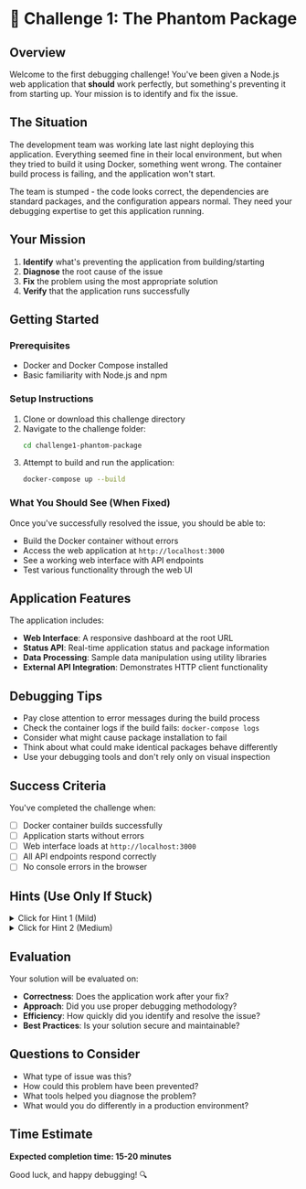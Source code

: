 # 🐛 Challenge 1: The Phantom Package

## Overview
Welcome to the first debugging challenge! You've been given a Node.js web application that **should** work perfectly, but something's preventing it from starting up. Your mission is to identify and fix the issue.

## The Situation
The development team was working late last night deploying this application. Everything seemed fine in their local environment, but when they tried to build it using Docker, something went wrong. The container build process is failing, and the application won't start.

The team is stumped - the code looks correct, the dependencies are standard packages, and the configuration appears normal. They need your debugging expertise to get this application running.

## Your Mission
1. **Identify** what's preventing the application from building/starting
2. **Diagnose** the root cause of the issue
3. **Fix** the problem using the most appropriate solution
4. **Verify** that the application runs successfully

## Getting Started

### Prerequisites
- Docker and Docker Compose installed
- Basic familiarity with Node.js and npm

### Setup Instructions
1. Clone or download this challenge directory
2. Navigate to the challenge folder:
   ```bash
   cd challenge1-phantom-package
   ```
3. Attempt to build and run the application:
   ```bash
   docker-compose up --build
   ```

### What You Should See (When Fixed)
Once you've successfully resolved the issue, you should be able to:
- Build the Docker container without errors
- Access the web application at `http://localhost:3000`
- See a working web interface with API endpoints
- Test various functionality through the web UI

## Application Features
The application includes:
- **Web Interface**: A responsive dashboard at the root URL
- **Status API**: Real-time application status and package information
- **Data Processing**: Sample data manipulation using utility libraries
- **External API Integration**: Demonstrates HTTP client functionality

## Debugging Tips
- Pay close attention to error messages during the build process
- Check the container logs if the build fails: `docker-compose logs`
- Consider what might cause package installation to fail
- Think about what could make identical packages behave differently
- Use your debugging tools and don't rely only on visual inspection

## Success Criteria
You've completed the challenge when:
- [ ] Docker container builds successfully
- [ ] Application starts without errors
- [ ] Web interface loads at `http://localhost:3000`
- [ ] All API endpoints respond correctly
- [ ] No console errors in the browser

## Hints (Use Only If Stuck)
<details>
<summary>Click for Hint 1 (Mild)</summary>
The issue is related to package management and dependency installation. Focus on the npm build process.
</details>

<details>
<summary>Click for Hint 2 (Medium)</summary>
Something about the packages doesn't match what npm expects. Check what npm is complaining about during installation.
</details>

## Evaluation
Your solution will be evaluated on:
- **Correctness**: Does the application work after your fix?
- **Approach**: Did you use proper debugging methodology?
- **Efficiency**: How quickly did you identify and resolve the issue?
- **Best Practices**: Is your solution secure and maintainable?

## Questions to Consider
- What type of issue was this?
- How could this problem have been prevented?
- What tools helped you diagnose the problem?
- What would you do differently in a production environment?

## Time Estimate
**Expected completion time: 15-20 minutes**

Good luck, and happy debugging! 🔍

